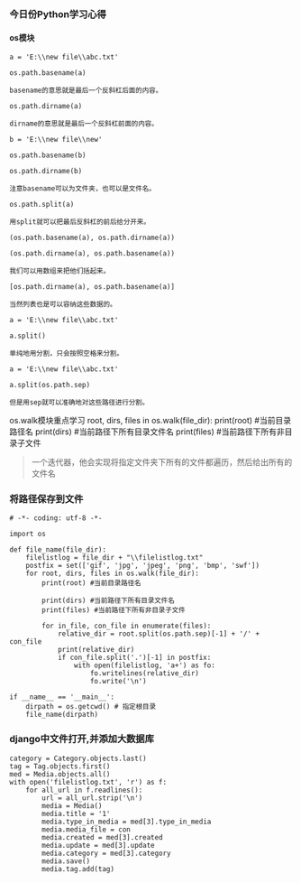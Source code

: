 ### 今日份Python学习心得 ###
#### os模块 ####

```
a = 'E:\\new file\\abc.txt'

os.path.basename(a)

basename的意思就是最后一个反斜杠后面的内容。

```

```
os.path.dirname(a)

dirname的意思就是最后一个反斜杠前面的内容。
```

```
b = 'E:\\new file\\new'

os.path.basename(b)

os.path.dirname(b)

注意basename可以为文件夹，也可以是文件名。
```

```
os.path.split(a)

用split就可以把最后反斜杠的前后给分开来。
```

```
(os.path.basename(a), os.path.dirname(a))

(os.path.dirname(a), os.path.basename(a))

我们可以用数组来把他们括起来。
```

```
[os.path.dirname(a), os.path.basename(a)]

当然列表也是可以容纳这些数据的。

```

```
a = 'E:\\new file\\abc.txt'

a.split()

单纯地用分割，只会按照空格来分割。
```

```
a = 'E:\\new file\\abc.txt'

a.split(os.path.sep)

但是用sep就可以准确地对这些路径进行分割。
```

os.walk模块重点学习
root, dirs, files in os.walk(file_dir):	
print(root) #当前目录路径名
print(dirs) #当前路径下所有目录文件名
print(files) #当前路径下所有非目录子文件

>一个迭代器，他会实现将指定文件夹下所有的文件都遍历，然后给出所有的文件名

### 将路径保存到文件 ###
```
# -*- coding: utf-8 -*-   
  
import os  
  
def file_name(file_dir):
	filelistlog = file_dir + "\\filelistlog.txt" 
	postfix = set(['gif', 'jpg', 'jpeg', 'png', 'bmp', 'swf'])   
	for root, dirs, files in os.walk(file_dir):	
		print(root) #当前目录路径名
		
		print(dirs) #当前路径下所有目录文件名
		print(files) #当前路径下所有非目录子文件

		for in_file, con_file in enumerate(files):
			relative_dir = root.split(os.path.sep)[-1] + '/' + con_file
			print(relative_dir)
			if con_file.split('.')[-1] in postfix:
				with open(filelistlog, 'a+') as fo: 
					fo.writelines(relative_dir) 
					fo.write('\n')

if __name__ == '__main__':
	dirpath = os.getcwd() # 指定根目录
	file_name(dirpath)
```

### django中文件打开,并添加大数据库 ###


```
category = Category.objects.last()
tag = Tag.objects.first()
med = Media.objects.all()
with open('filelistlog.txt', 'r') as f:
	for all_url in f.readlines():
		url = all_url.strip('\n')
		media = Media()
		media.title = '1'
		media.type_in_media = med[3].type_in_media
		media.media_file = con
		media.created = med[3].created
		media.update = med[3].update
		media.category = med[3].category
		media.save()
		media.tag.add(tag)
```

